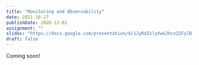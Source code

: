 ```yaml
---
title: "Monitoring and Observability"
date: 2021-10-27
publishDate: 2020-12-01
assignment: ""
slides: "https://docs.google.com/presentation/d/1JyRdZxlyVwkJhcxZ2FylB-zDz4RHSGEgNS9KMG8h3Sc/edit?usp=sharing"
draft: false
---
```


Coming soon!
